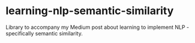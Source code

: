 # learning-nlp-semantic-similarity
Library to accompany my Medium post about learning to implement NLP - specifically semantic similarity. 
